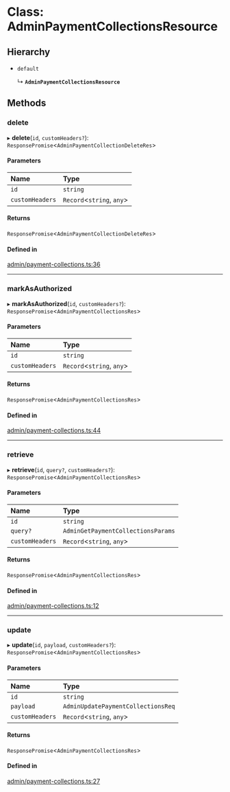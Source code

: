 # Class: AdminPaymentCollectionsResource

## Hierarchy

- `default`

  ↳ **`AdminPaymentCollectionsResource`**

## Methods

### delete

▸ **delete**(`id`, `customHeaders?`): `ResponsePromise`<`AdminPaymentCollectionDeleteRes`\>

#### Parameters

| Name | Type |
| :------ | :------ |
| `id` | `string` |
| `customHeaders` | `Record`<`string`, `any`\> |

#### Returns

`ResponsePromise`<`AdminPaymentCollectionDeleteRes`\>

#### Defined in

[admin/payment-collections.ts:36](https://github.com/medusajs/medusa/blob/418ff2a33/packages/medusa-js/src/resources/admin/payment-collections.ts#L36)

___

### markAsAuthorized

▸ **markAsAuthorized**(`id`, `customHeaders?`): `ResponsePromise`<`AdminPaymentCollectionsRes`\>

#### Parameters

| Name | Type |
| :------ | :------ |
| `id` | `string` |
| `customHeaders` | `Record`<`string`, `any`\> |

#### Returns

`ResponsePromise`<`AdminPaymentCollectionsRes`\>

#### Defined in

[admin/payment-collections.ts:44](https://github.com/medusajs/medusa/blob/418ff2a33/packages/medusa-js/src/resources/admin/payment-collections.ts#L44)

___

### retrieve

▸ **retrieve**(`id`, `query?`, `customHeaders?`): `ResponsePromise`<`AdminPaymentCollectionsRes`\>

#### Parameters

| Name | Type |
| :------ | :------ |
| `id` | `string` |
| `query?` | `AdminGetPaymentCollectionsParams` |
| `customHeaders` | `Record`<`string`, `any`\> |

#### Returns

`ResponsePromise`<`AdminPaymentCollectionsRes`\>

#### Defined in

[admin/payment-collections.ts:12](https://github.com/medusajs/medusa/blob/418ff2a33/packages/medusa-js/src/resources/admin/payment-collections.ts#L12)

___

### update

▸ **update**(`id`, `payload`, `customHeaders?`): `ResponsePromise`<`AdminPaymentCollectionsRes`\>

#### Parameters

| Name | Type |
| :------ | :------ |
| `id` | `string` |
| `payload` | `AdminUpdatePaymentCollectionsReq` |
| `customHeaders` | `Record`<`string`, `any`\> |

#### Returns

`ResponsePromise`<`AdminPaymentCollectionsRes`\>

#### Defined in

[admin/payment-collections.ts:27](https://github.com/medusajs/medusa/blob/418ff2a33/packages/medusa-js/src/resources/admin/payment-collections.ts#L27)

